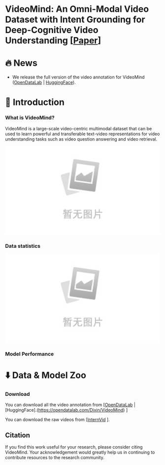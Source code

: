 # VideoMind: An Omni-Modal Video Dataset with Intent Grounding for Deep-Cognitive Video Understanding \[[Paper]()\]

# :fire: News
- We release the full version of the video annotation for VideoMind ([OpenDataLab](https://opendatalab.com/Dixin/VideoMind) | [HuggingFace]()). 
  
# :book: Introduction

### What is VideoMind?
VideoMind is a large-scale video-centric multimodal dataset that can be used to learn powerful and transferable text-video representations for video understanding tasks such as video question answering and video retrieval. 

![b469e00b43d46a6b3f89899483abcf6](https://github.com/cdx-cindy/VideoMind/blob/main/image/cfdd6d79178d49e0e217ccc7ec7fa2e3.jpg)

### Data statistics
![b469e00b43d46a6b3f89899483abcf6](https://github.com/cdx-cindy/VideoMind/blob/main/image/cfdd6d79178d49e0e217ccc7ec7fa2e3.jpg)

### Model Performance

# :arrow_down: Data & Model Zoo

### Download
You can download all the video annotation from \[[OpenDataLab](https://opendatalab.com/Dixin/VideoMind) \| [HuggingFace].(https://opendatalab.com/Dixin/VideoMind) \]

You can download the raw videos from \[[InternVid](https://opendatalab.com/shepshep/InternVid) \].

## Citation
If you find this work useful for your research, please consider citing VideoMind. Your acknowledgement would greatly help us in continuing to contribute resources to the research community.

